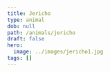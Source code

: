```yaml
---
title: Jericho
type: animal
dob: null
path: /animals/jericho
draft: false
hero:
  image: ../images/jericho1.jpg
tags: []
---
```

